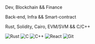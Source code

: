 Dev, Blockchain && Finance

Back-end, Infra && Smart-contract

Rust, Solidity, Cairo, EVM/SVM && C/C++
 
  ![Rust](https://img.shields.io/badge/rust-%23000000.svg?style=for-the-badge&logo=rust&logoColor=white)
  ![C](https://img.shields.io/badge/c-%2300599C.svg?style=for-the-badge&logo=c&logoColor=white)
  ![C++](https://img.shields.io/badge/c++-%2300599C.svg?style=for-the-badge&logo=c%2B%2B&logoColor=white)
  ![React](https://shields.io/badge/react-black?logo=react&style=for-the-badge)
  ![Git](https://img.shields.io/badge/git-%23F05033.svg?style=for-the-badge&logo=git&logoColor=white)
